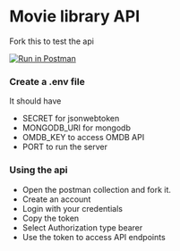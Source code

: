 # Movie library API

Fork this to test the api

[![Run in Postman](https://run.pstmn.io/button.svg)](https://app.getpostman.com/run-collection/15317488-560b1cf3-7674-4e37-b75d-a30ae18a9ec1?action=collection%2Ffork&collection-url=entityId%3D15317488-560b1cf3-7674-4e37-b75d-a30ae18a9ec1%26entityType%3Dcollection%26workspaceId%3D1c594343-4c31-497f-bb03-cd531365ffe7)

### Create a .env file
 It should have 
 - SECRET for jsonwebtoken
 - MONGODB_URI for mongodb
 - OMDB_KEY to access OMDB API
 - PORT to run the server


### Using the api

- Open the postman collection and fork it.
- Create an account
- Login with your credentials
- Copy the token 
- Select Authorization type bearer 
- Use the token to access API endpoints
